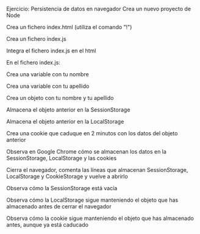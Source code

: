 Ejercicio: Persistencia de datos en navegador
Crea un nuevo proyecto de Node

Crea un fichero index.html (utiliza el comando "!")

Crea un fichero index.js

Integra el fichero index.js en el html

En el fichero index.js:

Crea una variable con tu nombre

Crea una variable con tu apellido

Crea un objeto con tu nombre y tu apellido

Almacena el objeto anterior en la SessionStorage

Almacena el objeto anterior en la LocalStorage

Crea una cookie que caduque en 2 minutos con los datos del objeto anterior

Observa en Google Chrome cómo se almacenan los datos en la SessionStorage, LocalStorage y las cookies

Cierra el navegador, comenta las líneas que almacenan SessionStorage, LocalStorage y CookieStorage y vuelve a abrirlo

Observa cómo la SessionStorage está vacía

Observa cómo la LocalStorage sigue manteniendo el objeto que has almacenado antes de cerrar el navegador

Observa cómo la cookie sigue manteniendo el objeto que has almacenado antes, aunque ya está caducado
